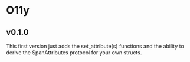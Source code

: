 # O11y

## v0.1.0

This first version just adds the set_attribute(s) functions and the ability to derive the SpanAttributes protocol for your own structs.